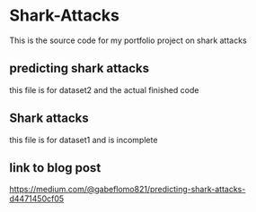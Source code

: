 # Shark-Attacks
This is the source code for my portfolio project on shark attacks
## predicting shark attacks 
this file is for dataset2 and the actual finished code
## Shark attacks
this file is for dataset1 and is incomplete
## link to blog post
https://medium.com/@gabeflomo821/predicting-shark-attacks-d4471450cf05
